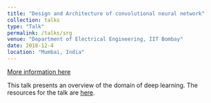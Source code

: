 ```yaml
---
title: "Design and Architecture of convolutional neural network"
collection: talks
type: "Talk"
permalink: /talks/srg
venue: "Department of Electrical Engineering, IIT Bombay"
date: 2018-12-4
location: "Mumbai, India"
---
```

[More information here](https://www.ee.iitb.ac.in/~eestudentrg/sessions.php?phase=8#s84)

This talk presents an overview of the domain of deep learning. The resources for the talk are [here](/images/M.Tech_seminar.pdf "Presentation PDF").

